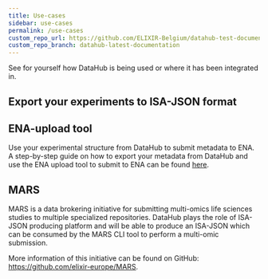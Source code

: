 ```yaml
---
title: Use-cases
sidebar: use-cases
permalink: /use-cases
custom_repo_url: https://github.com/ELIXIR-Belgium/datahub-test-documentation
custom_repo_branch: datahub-latest-documentation
---
```

See for yourself how DataHub is being used or where it has been integrated in.

## Export your experiments to ISA-JSON format



## ENA-upload tool

Use your experimental structure from DataHub to submit metadata to ENA. A step-by-step guide on how to export your metadata from DataHub and use the ENA upload tool to submit to ENA can be found [here](/use-cases/ena-upload-tool#step-by-step-guide).

## MARS

MARS is a data brokering initiative for submitting multi-omics life sciences studies to multiple specialized repositories.
DataHub plays the role of ISA-JSON producing platform and will be able to produce an ISA-JSON which can be consumed by the MARS CLI tool to perform a multi-omic submission.

More information of this initiative can be found on GitHub: <https://github.com/elixir-europe/MARS>.
